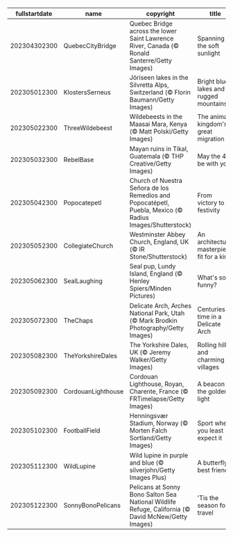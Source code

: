 |fullstartdate|name|copyright|title|image|
|--|--|--|--|--|
202304302300|QuebecCityBridge|Quebec Bridge across the lower Saint Lawrence River, Canada (© Ronald Santerre/Getty Images)|Spanning the soft sunlight|![](/en-GB/2023/05/202304302300QuebecCityBridge.jpg)|
202305012300|KlostersSerneus|Jöriseen lakes in the Silvretta Alps, Switzerland (© Florin Baumann/Getty Images)|Bright blue lakes and rugged mountains|![](/en-GB/2023/05/202305012300KlostersSerneus.jpg)|
202305022300|ThreeWildebeest|Wildebeests in the Maasai Mara, Kenya (© Matt Polski/Getty Images)|The animal kingdom's great migration|![](/en-GB/2023/05/202305022300ThreeWildebeest.jpg)|
202305032300|RebelBase|Mayan ruins in Tikal, Guatemala (© THP Creative/Getty Images)|May the 4th be with you|![](/en-GB/2023/05/202305032300RebelBase.jpg)|
202305042300|Popocatepetl|Church of Nuestra Señora de los Remedios and Popocatépetl, Puebla, Mexico (© Radius Images/Shutterstock)|From victory to festivity|![](/en-GB/2023/05/202305042300Popocatepetl.jpg)|
202305052300|CollegiateChurch|Westminster Abbey Church, England, UK (© IR Stone/Shutterstock)|An architectural masterpiece fit for a king|![](/en-GB/2023/05/202305052300CollegiateChurch.jpg)|
202305062300|SealLaughing|Seal pup, Lundy Island, England (© Henley Spiers/Minden Pictures)|What's so funny?|![](/en-GB/2023/05/202305062300SealLaughing.jpg)|
202305072300|TheChaps|Delicate Arch, Arches National Park, Utah (© Mark Brodkin Photography/Getty Images)|Centuries of time in a Delicate Arch|![](/en-GB/2023/05/202305072300TheChaps.jpg)|
202305082300|TheYorkshireDales|The Yorkshire Dales, UK (© Jeremy Walker/Getty Images)|Rolling hills and charming villages|![](/en-GB/2023/05/202305082300TheYorkshireDales.jpg)|
202305092300|CordouanLighthouse|Cordouan Lighthouse, Royan, Charente, France (© FRTimelapse/Getty Images)|A beacon in the golden light|![](/en-GB/2023/05/202305092300CordouanLighthouse.jpg)|
202305102300|FootballField|Henningsvær Stadium, Norway (© Morten Falch Sortland/Getty Images)|Sport where you least expect it|![](/en-GB/2023/05/202305102300FootballField.jpg)|
202305112300|WildLupine|Wild lupine in purple and blue (© silverjohn/Getty Images Plus)|A butterfly's best friend|![](/en-GB/2023/05/202305112300WildLupine.jpg)|
202305122300|SonnyBonoPelicans|Pelicans at Sonny Bono Salton Sea National Wildlife Refuge, California (© David McNew/Getty Images)|'Tis the season for travel|![](/en-GB/2023/05/202305122300SonnyBonoPelicans.jpg)|
